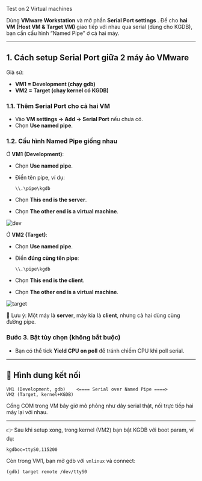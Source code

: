 Test on 2 Virtual machines

Dùng **VMware Workstation** và mở phần **Serial Port settings** .
Để cho **hai VM (Host VM & Target VM)** giao tiếp với nhau qua serial (dùng cho KGDB), bạn cần cấu hình “Named Pipe” ở cả hai máy.

---

## 1. Cách setup Serial Port giữa 2 máy ảo VMware

Giả sử:

* **VM1 = Development (chạy gdb)**
* **VM2 = Target (chạy kernel có KGDB)**

### 1.1. Thêm Serial Port cho cả hai VM

* Vào **VM settings → Add → Serial Port** nếu chưa có.
* Chọn **Use named pipe**.

### 1.2. Cấu hình Named Pipe giống nhau

Ở **VM1 (Development)**:

* Chọn **Use named pipe**.
* Điền tên pipe, ví dụ:

  ```
  \\.\pipe\kgdb
  ```
* Chọn **This end is the server**.
* Chọn **The other end is a virtual machine**.

![dev](https://toanonestar.github.io/KGDB-note/image-scp/dev.png)

Ở **VM2 (Target)**:

* Chọn **Use named pipe**.
* Điền **đúng cùng tên pipe**:

  ```
  \\.\pipe\kgdb
  ```
* Chọn **This end is the client**.
* Chọn **The other end is a virtual machine**.

![target](https://toanonestar.github.io/KGDB-note/image-scp/target.png)

📌 Lưu ý: Một máy là **server**, máy kia là **client**, nhưng cả hai dùng cùng đường pipe.

### Bước 3. Bật tùy chọn (không bắt buộc)

* Bạn có thể tick **Yield CPU on poll** để tránh chiếm CPU khi poll serial.

---

## 🔹 Hình dung kết nối

```
VM1 (Development, gdb)    <==== Serial over Named Pipe ====>
VM2 (Target, kernel+KGDB)
```

Cổng COM trong VM bây giờ mô phỏng như dây serial thật, nối trực tiếp hai máy lại với nhau.

---

👉 Sau khi setup xong, trong kernel (VM2) bạn bật KGDB với boot param, ví dụ:

```
kgdboc=ttyS0,115200
```

Còn trong VM1, bạn mở gdb với `vmlinux` và connect:

```
(gdb) target remote /dev/ttyS0
```

